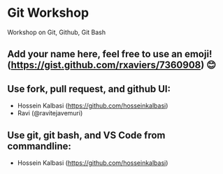 # Git Workshop
Workshop on Git, Github, Git Bash

## Add your name here, feel free to use an emoji! (https://gist.github.com/rxaviers/7360908) :blush:

## Use fork, pull request, and github UI:
- Hossein Kalbasi (https://github.com/hosseinkalbasi)
- Ravi (@ravitejavemuri)


## Use git, git bash, and VS Code from commandline:
- Hossein Kalbasi (https://github.com/hosseinkalbasi)
